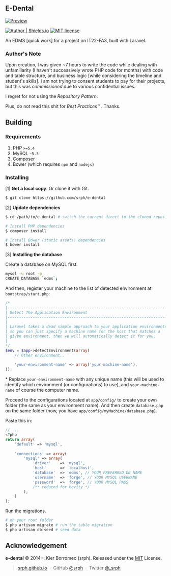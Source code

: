 ## E-Dental

[![Preview](https://cloud.githubusercontent.com/assets/5093058/5860329/a0056576-a29b-11e4-844d-39839ec50b9d.png)](https://cloud.githubusercontent.com/assets/5093058/5860329/a0056576-a29b-11e4-844d-39839ec50b9d.png)


[![Author | Shields.io](http://img.shields.io/badge/author-%40srph-blue.svg?style=flat-square)](http://twitter.com/_srph)
[![MIT license](http://img.shields.io/badge/license-MIT-brightgreen.svg)](http://opensource.org/licenses/MIT)

An EDMS [quick work] for a project on IT22-FA3, built with Laravel.

### Author's Note

Upon creation, I was given ~7 hours to write the code while dealing with unfamiliarity (I haven't successively wrote PHP code for months) with code and table structure, and business logic [while considering the timeline and student's skills]. I am not trying to consent students to pay for their projects, but this was *commissioned* due to various confidential issues.

I regret for not using the *Repository Pattern*.

Plus, do not read this shit for *Best Practices™* . Thanks.

## Building

### Requirements

1. PHP ```>=5.4```
2. MySQL ```~5.5```
3. [Composer](https://getcomposer.org)
4. Bower (which requires ```npm``` and ```nodejs```)

### Installing

[1] **Get a local copy**. Or clone it with Git.

```bash
$ git clone https://github.com/srph/e-dental
```

[2]  **Update dependencies**

```bash
$ cd /path/to/e-dental # switch the current direct to the cloned repository

# Install PHP dependencies
$ composer install

# Install Bower (static assets) dependencies
$ bower install
```

[3] **Installing the database**

Create a database on MySQL first.

```bash
mysql -u root -p
CREATE DATABASE `edms`;
```

And then, register your machine to the list of detected environment at `bootstrap/start.php`:

```php
/*
|--------------------------------------------------------------------------
| Detect The Application Environment
|--------------------------------------------------------------------------
|
| Laravel takes a dead simple approach to your application environments
| so you can just specify a machine name for the host that matches a
| given environment, then we will automatically detect it for you.
|
*/
$env = $app->detectEnvironment(array(
	// Other environment..
	
	'your-environment-name' => array('your-machine-name'),
));
```

\* Replace `your-environment-name` with any unique name (this will be used to identify which environment (or configurations) to use), and `your-machine-name` of course the computer name.

Proceed to the configurations located at `app/config/` to create your own folder (the same as your environment name). And then create `database.php` on the same folder (now, you have `app/config/myMachine/database.php`).

Paste this in:

```php
// ...
<?php
return array(
	'default' => 'mysql',
	
	'connections' => array(
		'mysql' => array(
			'driver'    => 'mysql',
			'host'      => 'localhost',
			'database'  => 'edms', // YOUR PREFERRED DB NAME
			'username'  => 'forge', // YOUR MYSQL USERNAME
			'password'  => 'forge', // YOUR MYSQL PASS
			/** reduced for bevity */
		),
	)
);
```

Run the migrations.

```bash
# on your root folder
$ php artisan migrate # run the table migration
$ php artisan db:seed # seed data
```

## Acknowledgement

**e-dental** © 2014+, Kier Borromeo (srph). Released under the [MIT](http://mit-license.org/) License.<br>

> [srph.github.io](http://srph.github.io) &nbsp;&middot;&nbsp;
> GitHub [@srph](https://github.com/srph) &nbsp;&middot;&nbsp;
> Twitter [@_srph](https://twitter.com/_srph)

[MIT]: http://mit-license.org/
